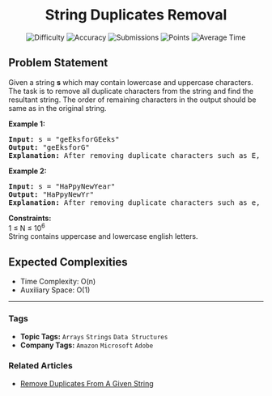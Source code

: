 <h1 align="center">String Duplicates Removal</h1>

<p align="center">
  <img alt="Difficulty" title="Difficulty" src="https://custom-icon-badges.demolab.com/badge/Difficulty: Easy-1F222E?style=for-the-badge&logoColor=white&logo=fire"/>
  <img alt="Accuracy" title="Accuracy" src="https://custom-icon-badges.demolab.com/badge/Accuracy: 58.68%25-1F222E?style=for-the-badge&logoColor=white&logo=target"/>
  <img alt="Submissions" title="Submissions" src="https://custom-icon-badges.demolab.com/badge/Submissions: 110K+-1F222E?style=for-the-badge&logoColor=white&logo=repo"/>
  <img alt="Points" title="Points" src="https://custom-icon-badges.demolab.com/badge/Points: 2-1F222E?style=for-the-badge&logoColor=white&logo=award"/>
  <img alt="Average Time" title="Average Time" src="https://custom-icon-badges.demolab.com/badge/Average%20Time: 15m-1F222E?style=for-the-badge&logoColor=white&logo=clock"/>
</p>

## Problem Statement

Given a string <b>s</b> which may contain lowercase and uppercase characters. The task is to remove all duplicate characters from the string and find the resultant string. The order of remaining characters in the output should be same as in the original string.

<b>Example 1:</b>

<pre><b>Input: </b>s = "geEksforGEeks"
<b>Output:</b> "geEksforG"
<b>Explanation: </b>After removing duplicate characters such as E, e, k, s, we have string as "geEksforG".
</pre>

<b>Example 2:</b>

<pre><b>Input: </b>s = "HaPpyNewYear"
<b>Output:</b> "HaPpyNewYr"
<b>Explanation:</b> After removing duplicate characters such as e, a, we have string as "HaPpyNewYr".
</pre>

<b>Constraints:</b><br>1 ≤ N ≤ 10<sup>6</sup><br>String contains uppercase and lowercase english letters.

## Expected Complexities
- Time Complexity: O(n)
- Auxiliary Space: O(1)

<hr>

### Tags
- **Topic Tags:** `Arrays` `Strings` `Data Structures`
- **Company Tags:** `Amazon` `Microsoft` `Adobe`

### Related Articles
- [Remove Duplicates From A Given String](https://www.geeksforgeeks.org/remove-duplicates-from-a-given-string/)
